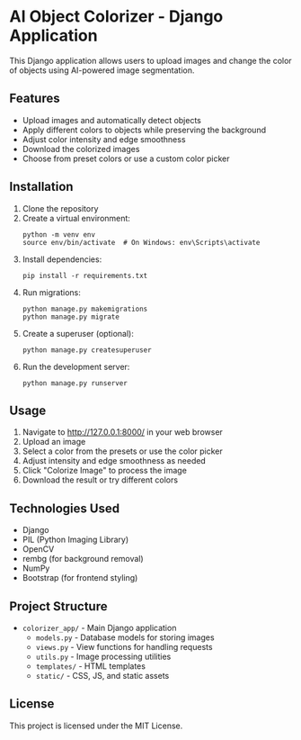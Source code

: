 # AI Object Colorizer - Django Application

This Django application allows users to upload images and change the color of objects using AI-powered image segmentation.

## Features

- Upload images and automatically detect objects
- Apply different colors to objects while preserving the background
- Adjust color intensity and edge smoothness
- Download the colorized images
- Choose from preset colors or use a custom color picker

## Installation

1. Clone the repository
2. Create a virtual environment:
   ```
   python -m venv env
   source env/bin/activate  # On Windows: env\Scripts\activate
   ```
3. Install dependencies:
   ```
   pip install -r requirements.txt
   ```
4. Run migrations:
   ```
   python manage.py makemigrations
   python manage.py migrate
   ```
5. Create a superuser (optional):
   ```
   python manage.py createsuperuser
   ```
6. Run the development server:
   ```
   python manage.py runserver
   ```

## Usage

1. Navigate to http://127.0.0.1:8000/ in your web browser
2. Upload an image
3. Select a color from the presets or use the color picker
4. Adjust intensity and edge smoothness as needed
5. Click "Colorize Image" to process the image
6. Download the result or try different colors

## Technologies Used

- Django
- PIL (Python Imaging Library)
- OpenCV
- rembg (for background removal)
- NumPy
- Bootstrap (for frontend styling)

## Project Structure

- `colorizer_app/` - Main Django application
  - `models.py` - Database models for storing images
  - `views.py` - View functions for handling requests
  - `utils.py` - Image processing utilities
  - `templates/` - HTML templates
  - `static/` - CSS, JS, and static assets

## License

This project is licensed under the MIT License.